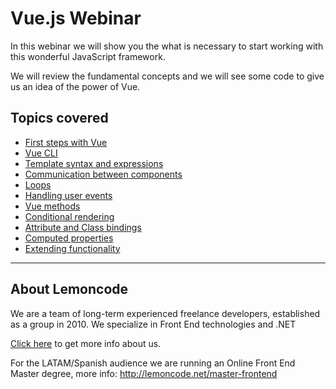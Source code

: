 # Vue.js Webinar

In this webinar we will show you the what is necessary to start working with this wonderful JavaScript framework.

We will review the fundamental concepts and we will see some code to give us an idea of the power of Vue.

## Topics covered

- [First steps with Vue](01_first_steps/README_ES_ES.md)
- [Vue CLI](02_vue_cli/README_ES.md)
- [Template syntax and expressions](03_template_syntax/README_ES.md)
- [Communication between components](04_communication/README_ES.md)
- [Loops](05_loops/README_ES.md)
- [Handling user events](06_event_handler/README_ES.md)
- [Vue methods](07_methods/README_ES.md)
- [Conditional rendering](08_conditional_rendering/README_ES.md)
- [Attribute and Class bindings](09_attribute_classes/README_ES.md)
- [Computed properties](10_computed_properties/README_ES.md)
- [Extending functionality](11_extending_functionality/README_ES.md)

---

## About Lemoncode

We are a team of long-term experienced freelance developers, established as a group in 2010.
We specialize in Front End technologies and .NET

[Click here](http://lemoncode.net/services/en/#en-home) to get more info about us.

For the LATAM/Spanish audience we are running an Online Front End Master degree, more info: http://lemoncode.net/master-frontend
